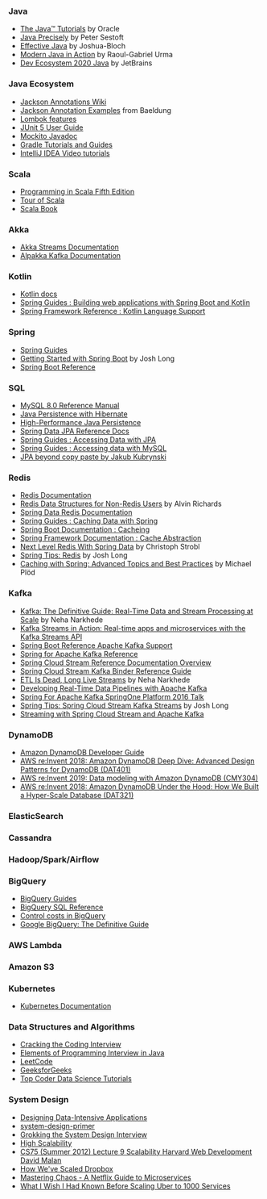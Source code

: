 ### Java
* [The Java™ Tutorials](https://docs.oracle.com/javase/tutorial/) by Oracle
* [Java Precisely](https://www.amazon.com/Java-Precisely-Press-Peter-Sestoft/dp/0262529076/) by Peter Sestoft
* [Effective Java](https://www.amazon.com/Effective-Java-Joshua-Bloch/dp/0134685997) by Joshua-Bloch
* [Modern Java in Action](https://www.amazon.com/Modern-Java-Action-functional-programming/dp/1617293563) by Raoul-Gabriel Urma
* [Dev Ecosystem 2020 Java](https://www.jetbrains.com/lp/devecosystem-2020/java/) by JetBrains

### Java Ecosystem
* [Jackson Annotations Wiki](https://github.com/FasterXML/jackson-annotations/wiki/Jackson-Annotations)
* [Jackson Annotation Examples](https://www.baeldung.com/jackson-annotations) from Baeldung
* [Lombok features](https://projectlombok.org/features/all)
* [JUnit 5 User Guide](https://junit.org/junit5/docs/current/user-guide/)
* [Mockito Javadoc](https://javadoc.io/doc/org.mockito/mockito-core/latest/org/mockito/Mockito.html)
* [Gradle Tutorials and Guides](https://gradle.org/guides/)
* [IntelliJ IDEA Video tutorials](https://www.jetbrains.com/idea/documentation/)

### Scala
* [Programming in Scala Fifth Edition](https://www.amazon.com/Programming-Scala-Fifth-Odersky/dp/0997148004/)
* [Tour of Scala](https://docs.scala-lang.org/tour/tour-of-scala.html)
* [Scala Book](https://docs.scala-lang.org/overviews/scala-book/introduction.html)

### Akka
* [Akka Streams Documentation](https://doc.akka.io/docs/akka/current/stream/index.html)
* [Alpakka Kafka Documentation](https://doc.akka.io/docs/alpakka-kafka/current/)

### Kotlin
* [Kotlin docs](https://kotlinlang.org/docs/home.html)
* [Spring Guides : Building web applications with Spring Boot and Kotlin](https://spring.io/guides/tutorials/spring-boot-kotlin/)
* [Spring Framework Reference : Kotlin Language Support](https://docs.spring.io/spring-framework/docs/current/reference/html/languages.html#kotlin)

### Spring
* [Spring Guides](https://spring.io/guides)
* [Getting Started with Spring Boot](https://www.youtube.com/watch?v=sbPSjI4tt10) by Josh Long
* [Spring Boot Reference](https://docs.spring.io/spring-boot/docs/2.1.4.RELEASE/reference/htmlsingle/)

### SQL
* [MySQL 8.0 Reference Manual](https://dev.mysql.com/doc/refman/8.0/en/)
* [Java Persistence with Hibernate](https://www.amazon.com/Java-Persistence-Hibernate-Christian-Bauer/dp/1617290459)
* [High-Performance Java Persistence](https://www.amazon.com/High-Performance-Java-Persistence-Vlad-Mihalcea/dp/973022823X)
* [Spring Data JPA Reference Docs](https://docs.spring.io/spring-data/jpa/docs/2.5.0/reference/html/#reference)
* [Spring Guides : Accessing Data with JPA](https://spring.io/guides/gs/accessing-data-jpa/)
* [Spring Guides : Accessing data with MySQL](https://spring.io/guides/gs/accessing-data-mysql/)
* [JPA beyond copy paste by Jakub Kubrynski](https://www.youtube.com/watch?v=EZwpOLCfuq4)

### Redis
* [Redis Documentation](https://redis.io/)
* [Redis Data Structures for Non-Redis Users](https://www.youtube.com/watch?v=ELk_W9BBTDU) by Alvin Richards
* [Spring Data Redis Documentation](https://spring.io/projects/spring-data-redis)
* [Spring Guides : Caching Data with Spring](https://spring.io/guides/gs/caching/)
* [Spring Boot Documentation : Cacheing](https://docs.spring.io/spring-boot/docs/current/reference/html/spring-boot-features.html#boot-features-caching)
* [Spring Framework Documentation : Cache Abstraction](https://docs.spring.io/spring-framework/docs/current/reference/html/integration.html#cache)
* [Next Level Redis With Spring Data](https://www.youtube.com/watch?v=ctfDs7M35Ho) by Christoph Strobl
* [Spring Tips: Redis](https://www.youtube.com/watch?v=_M8xoagybzU) by Josh Long
* [Caching with Spring: Advanced Topics and Best Practices](https://www.youtube.com/watch?v=SpQzWtqulhM) by Michael Plöd

### Kafka
* [Kafka: The Definitive Guide: Real-Time Data and Stream Processing at Scale](https://www.amazon.com/Kafka-Definitive-Real-Time-Stream-Processing/dp/1491936169/) by Neha Narkhede 
* [Kafka Streams in Action: Real-time apps and microservices with the Kafka Streams API](https://www.amazon.com/Kafka-Streams-Action-Real-time-microservices/dp/1617294470)
* [Spring Boot Reference Apache Kafka Support](https://docs.spring.io/spring-boot/docs/current/reference/htmlsingle/#features.messaging.kafka)
* [Spring for Apache Kafka Reference](https://docs.spring.io/spring-kafka/docs/current/reference/html/#introduction)
* [Spring Cloud Stream Reference Documentation Overview](https://docs.spring.io/spring-cloud-stream/docs/3.1.3/reference/html/spring-cloud-stream.html)
* [Spring Cloud Stream Kafka Binder Reference Guide](https://docs.spring.io/spring-cloud-stream-binder-kafka/docs/3.1.3/reference/html/spring-cloud-stream-binder-kafka.html)
* [ETL Is Dead, Long Live Streams](https://www.youtube.com/watch?v=I32hmY4diFY) by Neha Narkhede
* [Developing Real-Time Data Pipelines with Apache Kafka](https://www.youtube.com/watch?v=GRPLRONVDWY)
* [Spring For Apache Kafka SpringOne Platform 2016 Talk](https://www.youtube.com/watch?v=wo-aZ3ITLYU)
* [Spring Tips: Spring Cloud Stream Kafka Streams](https://www.youtube.com/watch?v=YPDzcmqwCNo) by Josh Long
* [Streaming with Spring Cloud Stream and Apache Kafka](https://www.youtube.com/watch?v=5Mgni6AYnWg)

### DynamoDB
* [Amazon DynamoDB Developer Guide](https://docs.aws.amazon.com/amazondynamodb/latest/developerguide/Introduction.html)
* [AWS re:Invent 2018: Amazon DynamoDB Deep Dive: Advanced Design Patterns for DynamoDB (DAT401)](https://www.youtube.com/watch?v=HaEPXoXVf2k)
* [AWS re:Invent 2019: Data modeling with Amazon DynamoDB (CMY304)](https://www.youtube.com/watch?v=DIQVJqiSUkE)
* [AWS re:Invent 2018: Amazon DynamoDB Under the Hood: How We Built a Hyper-Scale Database (DAT321)](https://www.youtube.com/watch?v=yvBR71D0nAQ)

### ElasticSearch

### Cassandra

### Hadoop/Spark/Airflow

### BigQuery
* [BigQuery Guides](https://cloud.google.com/bigquery/docs/introduction)
* [BigQuery SQL Reference](https://cloud.google.com/bigquery/docs/reference/standard-sql/lexical)
* [Control costs in BigQuery](https://cloud.google.com/bigquery/docs/best-practices-costs)
* [Google BigQuery: The Definitive Guide](https://www.amazon.com/Google-BigQuery-Definitive-Warehousing-Analytics/dp/1492044466/)

### AWS Lambda

### Amazon S3

### Kubernetes
* [Kubernetes Documentation](https://kubernetes.io/docs/home/)

### Data Structures and Algorithms
* [Cracking the Coding Interview](https://www.amazon.com/Cracking-Coding-Interview-6th-Edition/dp/0984782850)
* [Elements of Programming Interview in Java](https://www.amazon.com/Elements-Programming-Interviews-Java-Insiders/dp/1517671272)
* [LeetCode](https://leetcode.com/)
* [GeeksforGeeks](https://www.geeksforgeeks.org/)
* [Top Coder Data Science Tutorials](https://www.topcoder.com/community/data-science/data-science-tutorials/)

### System Design
* [Designing Data-Intensive Applications](https://www.amazon.com/Designing-Data-Intensive-Applications-Reliable-Maintainable/dp/1449373321)
* [system-design-primer](https://github.com/donnemartin/system-design-primer)
* [Grokking the System Design Interview](https://www.educative.io/courses/grokking-the-system-design-interview)
* [High Scalability](http://highscalability.com/)
* [CS75 (Summer 2012) Lecture 9 Scalability Harvard Web Development David Malan](https://www.youtube.com/watch?v=-W9F__D3oY4&list=PLmhRNZyYVpDmLpaVQm3mK5PY5KB_4hLjE&index=10)
* [How We've Scaled Dropbox](https://www.youtube.com/watch?v=PE4gwstWhmc)
* [Mastering Chaos - A Netflix Guide to Microservices](https://www.youtube.com/watch?v=CZ3wIuvmHeM&t=846s)
* [What I Wish I Had Known Before Scaling Uber to 1000 Services](https://www.youtube.com/watch?v=kb-m2fasdDY)
